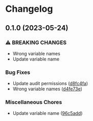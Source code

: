 # Changelog

## 0.1.0 (2023-05-24)


### ⚠ BREAKING CHANGES

* Wrong variable names
* Update variable name

### Bug Fixes

* Update audit permissions ([d8fc4fa](https://github.com/equinor/terraform-azurerm-synapse/commit/d8fc4fa09b4af5b9b83de06375f7766e9d0413ae))
* Wrong variable names ([d4fe73e](https://github.com/equinor/terraform-azurerm-synapse/commit/d4fe73e6b052dfdab2a3e928c5ff854bf3acec88))


### Miscellaneous Chores

* Update variable name ([96c5add](https://github.com/equinor/terraform-azurerm-synapse/commit/96c5adda99500c9fb9ac3b26aeec2e315906dc5a))
